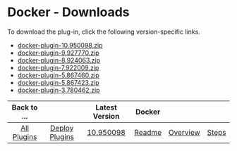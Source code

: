 
# Docker - Downloads

To download the plug-in, click the following version-specific links.

- [docker-plugin-10.950098.zip](https://raw.githubusercontent.com/UrbanCode/IBM-UCD-PLUGINS/main/files/docker-plugin/docker-plugin-10.950098.zip)
- [docker-plugin-9.927770.zip](https://raw.githubusercontent.com/UrbanCode/IBM-UCD-PLUGINS/main/files/docker-plugin/docker-plugin-9.927770.zip)
- [docker-plugin-8.924063.zip](https://raw.githubusercontent.com/UrbanCode/IBM-UCD-PLUGINS/main/files/docker-plugin/docker-plugin-8.924063.zip)
- [docker-plugin-7.922009.zip](https://raw.githubusercontent.com/UrbanCode/IBM-UCD-PLUGINS/main/files/docker-plugin/docker-plugin-7.922009.zip)
- [docker-plugin-5.867460.zip](https://raw.githubusercontent.com/UrbanCode/IBM-UCD-PLUGINS/main/files/docker-plugin/docker-plugin-5.867460.zip)
- [docker-plugin-5.867423.zip](https://raw.githubusercontent.com/UrbanCode/IBM-UCD-PLUGINS/main/files/docker-plugin/docker-plugin-5.867423.zip)
- [docker-plugin-3.780462.zip](https://raw.githubusercontent.com/UrbanCode/IBM-UCD-PLUGINS/main/files/docker-plugin/docker-plugin-3.780462.zip)

|Back to ...||Latest Version|Docker |||
| :---: | :---: | :---: | :---: | :---: | :---: |
|[All Plugins](../../index.md)|[Deploy Plugins](../README.md)|[10.950098](https://raw.githubusercontent.com/UrbanCode/IBM-UCD-PLUGINS/main/files/docker-plugin/docker-plugin-10.950098.zip)|[Readme](README.md)|[Overview](overview.md)|[Steps](steps.md)|
